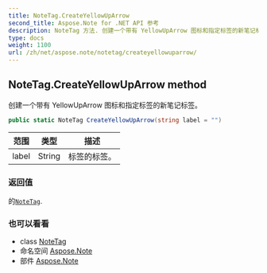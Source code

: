 ```yaml
---
title: NoteTag.CreateYellowUpArrow
second_title: Aspose.Note for .NET API 参考
description: NoteTag 方法. 创建一个带有 YellowUpArrow 图标和指定标签的新笔记标签
type: docs
weight: 1100
url: /zh/net/aspose.note/notetag/createyellowuparrow/
---
```

## NoteTag.CreateYellowUpArrow method

创建一个带有 YellowUpArrow 图标和指定标签的新笔记标签。

```csharp
public static NoteTag CreateYellowUpArrow(string label = "")
```

| 范围 | 类型 | 描述 |
| --- | --- | --- |
| label | String | 标签的标签。 |

### 返回值

的[`NoteTag`](../).

### 也可以看看

* class [NoteTag](../)
* 命名空间 [Aspose.Note](../../notetag/)
* 部件 [Aspose.Note](../../../)


